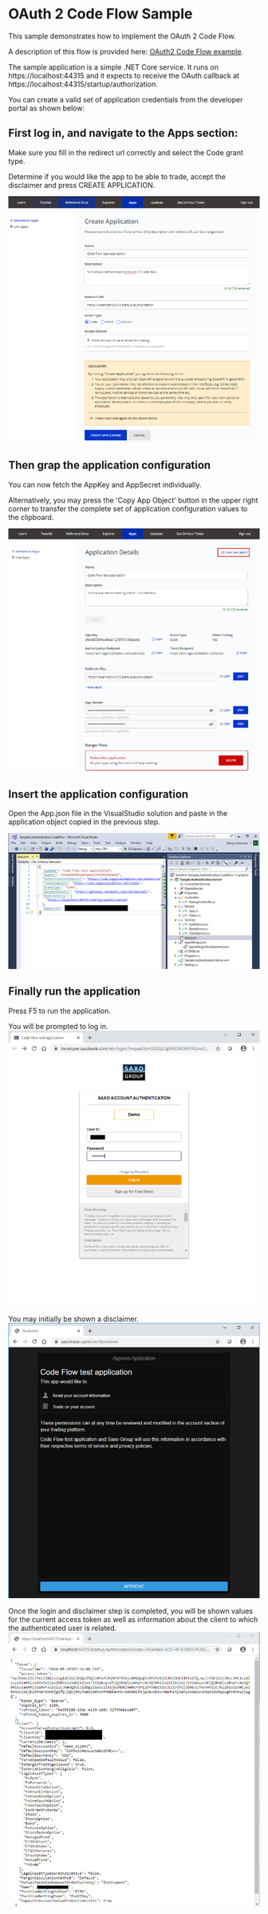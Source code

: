 # OAuth 2 Code Flow Sample
This sample demonstrates how to implement the OAuth 2 Code Flow.

A description of this flow is provided here: [OAuth2 Code Flow example](https://developer.saxobank.com/openapi/learn/oauth-authorization-code-grant).

The sample application is a simple .NET Core service. It runs on https://localhost:44315 and it expects to receive the OAuth callback at https://localhost:44315/startup/authorization.

You can create a valid set of application credentials from the developer portal as shown below:

## First log in, and navigate to the Apps section:
Make sure you fill in the redirect url correctly and select the Code grant type. 

Determine if you would like the app to be able to trade, accept the disclaimer and press CREATE APPLICATION.

![Developer Portal - Create application](./CreateApplication.png)

## Then grap the application configuration
You can now fetch the AppKey and AppSecret individually. 

Alternatively, you may press the 'Copy App Object' button in the upper right corner to transfer the complete set of application configuration values to the clipboard.

![Developer Portal - Application Details](./ApplicationInformation.png)

## Insert the application configuration
Open the App.json file in the VisualStudio solution and paste in the application object copied in the previous step.

![Application object](./VisualStudio.png)

## Finally run the application
Press F5 to run the application.

You will be prompted to log in.
![Login dialog](./Login.png)

You may initially be shown a disclaimer.
![Disclaimer dialog](./Disclaimer.png)

Once the login and disclaimer step is completed, you will be shown values for the current access token as well as information about the client to which the authenticated user is related.
![Client details after successful login](./ClientDetails.png)
